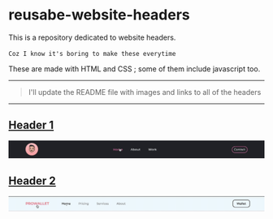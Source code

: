 # reusabe-website-headers

This is a repository dedicated to website headers.

`Coz I know it's boring to make these everytime`

These are made with HTML and CSS ; some of them include javascript too.

---

>I'll update the README file with images and links to all of the headers

---

## [Header 1](https://github.com/yashchittora/reusabe-website-headers/tree/main/Header%201)

<img class="logo" src="https://raw.githubusercontent.com/yashchittora/reusabe-website-headers/main/Header%201/Header%201.gif" alt="Header 1 Gif" >

<br>

## [Header 2](https://github.com/yashchittora/reusabe-website-headers/tree/main/Header%202)

<img class="logo" src="https://raw.githubusercontent.com/yashchittora/reusabe-website-headers/main/Header%202/Header%202.gif" alt="Header 2 Gif" >

